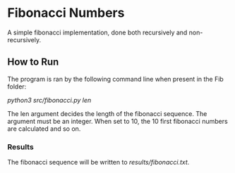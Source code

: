 # Fibonacci Numbers
A simple fibonacci implementation, done both recursively and non-recursively.

## How to Run

The program is ran by the following command line when present in the Fib folder:

*python3 src/fibonacci.py _len_*

The len argument decides the length of the fibonacci sequence. The argument must be an integer. When set to 10, the 10 first fibonacci numbers are calculated and so on.

### Results

The fibonacci sequence will be written to *results/fibonacci.txt*.